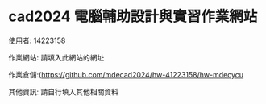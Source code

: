 # cad2024 電腦輔助設計與實習作業網站

使用者: 14223158

作業網站: 請填入此網站的網址

作業倉儲:(https://github.com/mdecad2024/hw-41223158/hw-mdecycu

其他資訊: 請自行填入其他相關資料
